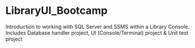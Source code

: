 # LibraryUI_Bootcamp
Introduction to working with SQL Server and SSMS within a Library Console. Includes Database handler project, UI (Console/Terminal) project &amp; Unit test project
